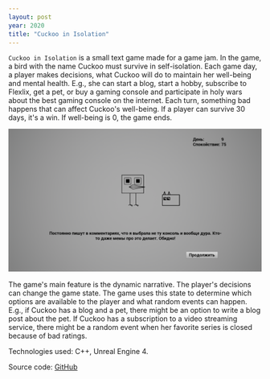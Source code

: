 ```yaml
---
layout: post
year: 2020
title: "Cuckoo in Isolation"
---
```


`Cuckoo in Isolation` is a small text game made for a game jam. In the game, a bird with the name Cuckoo must survive in self-isolation. Each game day, a player makes decisions, what Cuckoo will do to maintain her well-being and mental health. E.g., she can start a blog, start a hobby, subscribe to Flexlix, get a pet, or buy a gaming console and participate in holy wars about the best gaming console on the internet. Each turn, something bad happens that can affect Cuckoo's well-being. If a player can survive 30 days, it's a win. If well-being is 0, the game ends.

![](/assets/img/personal-projects/cuckoo.png) 

The game's main feature is the dynamic narrative. The player's decisions can change the game state. The game uses this state to determine which options are available to the player and what random events can happen. E.g., if Cuckoo has a blog and a pet, there might be an option to write a blog post about the pet. If Cuckoo has a subscription to a video streaming service, there might be a random event when her favorite series is closed because of bad ratings. 

Technologies used: C++, Unreal Engine 4.

Source code: [GitHub](https://github.com/binary-machinery/cuckoo_in_isolation)
